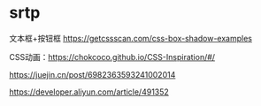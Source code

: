 # srtp

文本框+按钮框  https://getcssscan.com/css-box-shadow-examples



CSS动画：https://chokcoco.github.io/CSS-Inspiration/#/

https://juejin.cn/post/6982363593241002014

https://developer.aliyun.com/article/491352

